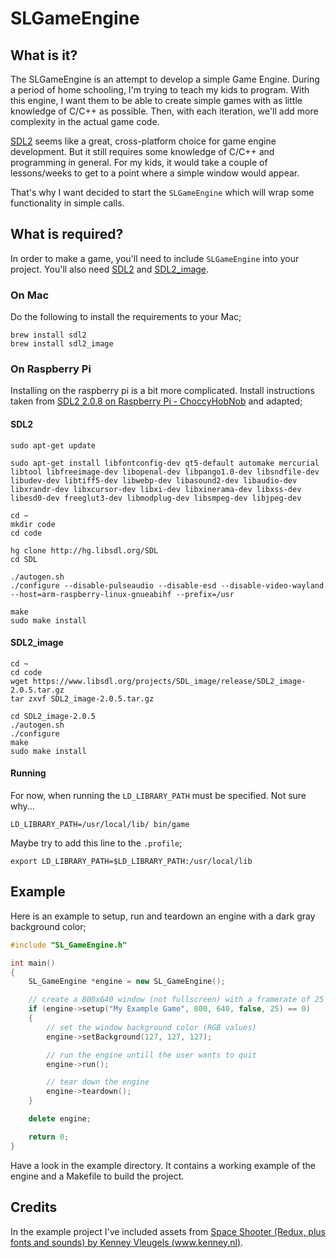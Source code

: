 # SLGameEngine

## What is it?

The SLGameEngine is an attempt to develop a simple Game Engine. During a period of home schooling, I'm trying to teach my kids to program. With this engine, I want them to be able to create simple games with as little knowledge of C/C++ as possible. Then, with each iteration, we'll add more complexity in the actual game code.

[SDL2](https://www.libsdl.org/) seems like a great, cross-platform choice for game engine development. But it still requires some knowledge of C/C++ and programming in general. For my kids, it would take a couple of lessons/weeks to get to a point where a simple window would appear.

That's why I want decided to start the `SLGameEngine` which will wrap some functionality in simple calls.

## What is required?

In order to make a game, you'll need to include `SLGameEngine` into your project. You'll also need [SDL2](https://www.libsdl.org/) and [SDL2_image](https://www.libsdl.org/projects/SDL_image/).

### On Mac

Do the following to install the requirements to your Mac;

```
brew install sdl2
brew install sdl2_image
```

### On Raspberry Pi

Installing on the raspberry pi is a bit more complicated. Install instructions taken from [SDL2 2.0.8 on Raspberry Pi - ChoccyHobNob](https://choccyhobnob.com/sdl2-2-0-8-on-raspberry-pi/) and adapted;


#### SDL2
```
sudo apt-get update

sudo apt-get install libfontconfig-dev qt5-default automake mercurial libtool libfreeimage-dev libopenal-dev libpango1.0-dev libsndfile-dev libudev-dev libtiff5-dev libwebp-dev libasound2-dev libaudio-dev libxrandr-dev libxcursor-dev libxi-dev libxinerama-dev libxss-dev libesd0-dev freeglut3-dev libmodplug-dev libsmpeg-dev libjpeg-dev

cd ~
mkdir code
cd code

hg clone http://hg.libsdl.org/SDL
cd SDL

./autogen.sh
./configure --disable-pulseaudio --disable-esd --disable-video-wayland --host=arm-raspberry-linux-gnueabihf --prefix=/usr

make
sudo make install
```

#### SDL2_image
```
cd ~
cd code
wget https://www.libsdl.org/projects/SDL_image/release/SDL2_image-2.0.5.tar.gz
tar zxvf SDL2_image-2.0.5.tar.gz

cd SDL2_image-2.0.5
./autogen.sh
./configure
make
sudo make install
```

#### Running
For now, when running the `LD_LIBRARY_PATH` must be specified. Not sure why...

```
LD_LIBRARY_PATH=/usr/local/lib/ bin/game
```

Maybe try to add this line to the `.profile`;

```
export LD_LIBRARY_PATH=$LD_LIBRARY_PATH:/usr/local/lib
```

## Example

Here is an example to setup, run and teardown an engine with a dark gray background color;

```cpp
#include "SL_GameEngine.h"

int main()
{
	SL_GameEngine *engine = new SL_GameEngine();

	// create a 800x640 window (not fullscreen) with a framerate of 25 frames per second
	if (engine->setup("My Example Game", 800, 640, false, 25) == 0)
	{
		// set the window background color (RGB values)
		engine->setBackground(127, 127, 127);

		// run the engine untill the user wants to quit
		engine->run();

		// tear down the engine
		engine->teardown();
	}

	delete engine;

	return 0;
}
```

Have a look in the example directory. It contains a working example of the engine and a Makefile to build the project.

## Credits

In the example project I've included assets from [Space Shooter (Redux, plus fonts and sounds) by Kenney Vleugels (www.kenney.nl)](https://www.kenney.nl/).
